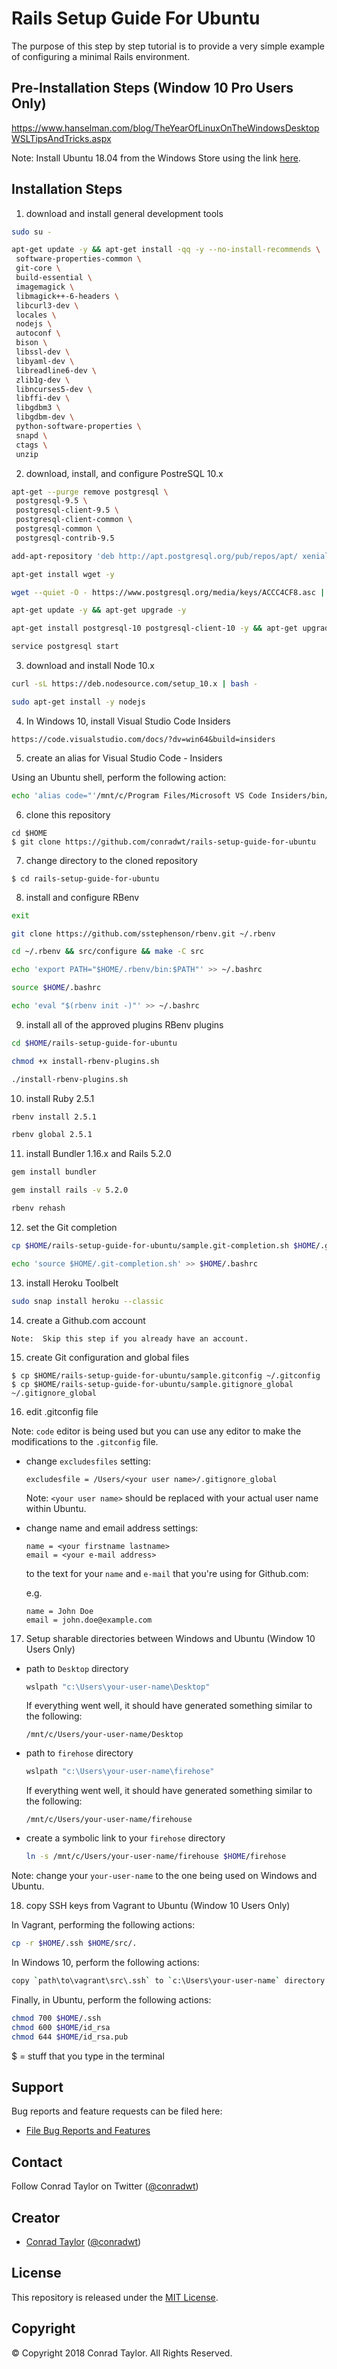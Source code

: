 # Rails Setup Guide For Ubuntu

The purpose of this step by step tutorial is to provide a very simple example of configuring a minimal Rails environment.

## Pre-Installation Steps (Window 10 Pro Users Only)

https://www.hanselman.com/blog/TheYearOfLinuxOnTheWindowsDesktopWSLTipsAndTricks.aspx

Note: Install Ubuntu 18.04 from the Windows Store using the link [here](https://www.microsoft.com/en-us/p/ubuntu-1804/9n9tngvndl3q).

## Installation Steps

1.  download and install general development tools

```bash
sudo su -

apt-get update -y && apt-get install -qq -y --no-install-recommends \
 software-properties-common \
 git-core \
 build-essential \
 imagemagick \
 libmagick++-6-headers \
 libcurl3-dev \
 locales \
 nodejs \
 autoconf \
 bison \
 libssl-dev \
 libyaml-dev \
 libreadline6-dev \
 zlib1g-dev \
 libncurses5-dev \
 libffi-dev \
 libgdbm3 \
 libgdbm-dev \
 python-software-properties \
 snapd \
 ctags \
 unzip
```

2.  download, install, and configure PostreSQL 10.x

```bash
apt-get --purge remove postgresql \
 postgresql-9.5 \
 postgresql-client-9.5 \
 postgresql-client-common \
 postgresql-common \
 postgresql-contrib-9.5

add-apt-repository 'deb http://apt.postgresql.org/pub/repos/apt/ xenial-pgdg main'

apt-get install wget -y

wget --quiet -O - https://www.postgresql.org/media/keys/ACCC4CF8.asc | apt-key add -

apt-get update -y && apt-get upgrade -y

apt-get install postgresql-10 postgresql-client-10 -y && apt-get upgrade -y

service postgresql start
```

3.  download and install Node 10.x

```bash
curl -sL https://deb.nodesource.com/setup_10.x | bash -

sudo apt-get install -y nodejs
```

4.  In Windows 10, install Visual Studio Code Insiders

```
https://code.visualstudio.com/docs/?dv=win64&build=insiders
```

5.  create an alias for Visual Studio Code - Insiders

Using an Ubuntu shell, perform the following action:

```bash
echo 'alias code="'/mnt/c/Program Files/Microsoft VS Code Insiders/bin/code.exe'"' >> ~/.bashrc
```

6.  clone this repository

```
cd $HOME
$ git clone https://github.com/conradwt/rails-setup-guide-for-ubuntu
```

7.  change directory to the cloned repository

```
$ cd rails-setup-guide-for-ubuntu
```

8.  install and configure RBenv

```bash
exit

git clone https://github.com/sstephenson/rbenv.git ~/.rbenv

cd ~/.rbenv && src/configure && make -C src

echo 'export PATH="$HOME/.rbenv/bin:$PATH"' >> ~/.bashrc

source $HOME/.bashrc

echo 'eval "$(rbenv init -)"' >> ~/.bashrc
```

9.  install all of the approved plugins RBenv plugins

```bash
cd $HOME/rails-setup-guide-for-ubuntu

chmod +x install-rbenv-plugins.sh

./install-rbenv-plugins.sh
```

10. install Ruby 2.5.1

```bash
rbenv install 2.5.1

rbenv global 2.5.1
```

11. install Bundler 1.16.x and Rails 5.2.0

```bash
gem install bundler

gem install rails -v 5.2.0

rbenv rehash
```

12. set the Git completion

```bash
cp $HOME/rails-setup-guide-for-ubuntu/sample.git-completion.sh $HOME/.git-completion.sh

echo 'source $HOME/.git-completion.sh' >> $HOME/.bashrc
```

13. install Heroku Toolbelt

```bash
sudo snap install heroku --classic
```

14. create a Github.com account

```
Note:  Skip this step if you already have an account.
```

15. create Git configuration and global files

```
$ cp $HOME/rails-setup-guide-for-ubuntu/sample.gitconfig ~/.gitconfig
$ cp $HOME/rails-setup-guide-for-ubuntu/sample.gitignore_global ~/.gitignore_global
```

16. edit .gitconfig file

Note: `code` editor is being used but you can use any editor to make the
modifications to the `.gitconfig` file.

- change `excludesfiles` setting:

  ```text
  excludesfile = /Users/<your user name>/.gitignore_global
  ```

  Note: `<your user name>` should be replaced with your actual user name within Ubuntu.

- change name and email address settings:

  ```text
  name = <your firstname lastname>
  email = <your e-mail address>
  ```

  to the text for your `name` and `e-mail` that you're using for Github.com:

  e.g.

  ```text
  name = John Doe
  email = john.doe@example.com
  ```

17. Setup sharable directories between Windows and Ubuntu (Window 10 Users Only)

- path to `Desktop` directory

  ```bash
  wslpath "c:\Users\your-user-name\Desktop"
  ```

  If everything went well, it should have generated something similar to the
  following:

  ```text
  /mnt/c/Users/your-user-name/Desktop
  ```

- path to `firehose` directory

  ```bash
  wslpath "c:\Users\your-user-name\firehose"
  ```

  If everything went well, it should have generated something similar to the
  following:

  ```text
  /mnt/c/Users/your-user-name/firehouse
  ```

- create a symbolic link to your `firehose` directory

  ```bash
  ln -s /mnt/c/Users/your-user-name/firehouse $HOME/firehose
  ```

Note: change your `your-user-name` to the one being used on Windows and Ubuntu.

18. copy SSH keys from Vagrant to Ubuntu (Window 10 Users Only)

In Vagrant, performing the following actions:

```bash
cp -r $HOME/.ssh $HOME/src/.
```

In Windows 10, perform the following actions:

```bash
copy `path\to\vagrant\src\.ssh` to `c:\Users\your-user-name` directory
```

Finally, in Ubuntu, perform the following actions:

```bash
chmod 700 $HOME/.ssh
chmod 600 $HOME/id_rsa
chmod 644 $HOME/id_rsa.pub
```

$ = stuff that you type in the terminal

## Support

Bug reports and feature requests can be filed here:

- [File Bug Reports and Features](https://github.com/conradwt/rails-setup-guide-for-ubuntu/issues)

## Contact

Follow Conrad Taylor on Twitter ([@conradwt](https://twitter.com/conradwt))

## Creator

- [Conrad Taylor](http://github.com/conradwt) ([@conradwt](https://twitter.com/conradwt))

## License

This repository is released under the [MIT License](http://www.opensource.org/licenses/MIT).

## Copyright

&copy; Copyright 2018 Conrad Taylor. All Rights Reserved.
